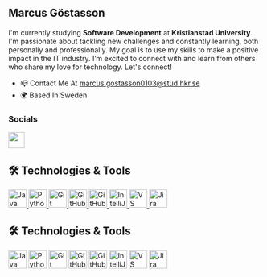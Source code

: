 ## Marcus Göstasson
I'm currently studying **Software Development** at **Kristianstad University**. I'm passionate about tackling new challenges and constantly learning, both personally and professionally. My goal is to use my skills to make a positive impact in the IT industry. I’m excited to connect with and learn from others who share my love for technology. Let's connect!


* 📪  Contact Me At marcus.gostasson0103@stud.hkr.se
* 🌍  Based In Sweden


### Socials
<a href="https://www.linkedin.com/in/marcusgöstasson" target="_blank" rel="noreferrer">
  <picture>
    <source media="(prefers-color-scheme: dark)" srcset="https://raw.githubusercontent.com/danielcranney/readme-generator/main/public/icons/socials/linkedin-dark.svg" />
    <source media="(prefers-color-scheme: light)" srcset="https://raw.githubusercontent.com/danielcranney/readme-generator/main/public/icons/socials/linkedin.svg" />
    <img src="https://raw.githubusercontent.com/danielcranney/readme-generator/main/public/icons/socials/linkedin.svg" width="32" height="32" />
  </picture>
</a>

## 🛠️ Technologies & Tools
<p align="left">
  <a href="https://www.oracle.com/java/" target=" blank" rel="noreferrer">
    <img src="https://raw.githubusercontent.com/danielcranney/readme-generator/main/public/icons/skills/java-colored.svg" width="36" height="36" alt="Java" />
  </a>
  <a href="https://www.python.org/" target=" blank" rel="noreferrer">
    <img src="https://raw.githubusercontent.com/danielcranney/readme-generator/main/public/icons/skills/python-colored.svg" width="36" height="36" alt="Python" />
  </a>
  <a href="https://git-scm.com/" target=" blank" rel="noreferrer">
    <img src="https://cdn.jsdelivr.net/gh/devicons/devicon/icons/git/git-original-wordmark.svg" width="36" height="36" alt="Git" />
  </a>
  <a href="https://www.github.com" target=" blank" rel="noreferrer">
    <img src="https://cdn.jsdelivr.net/gh/devicons/devicon/icons/github/github-original-wordmark.svg" width="36" height="36" alt="GitHub" />
  </a>
  <a href="https://github.com/features/actions" target=" blank" rel="noreferrer">
    <img src="https://avatars.githubusercontent.com/u/44036562?s=200&v=4" width="36" height="36" alt="GitHub Actions" />
  </a>
  <a href="https://www.jetbrains.com/idea/" target=" blank" rel="noreferrer">
    <img src="https://resources.jetbrains.com/storage/products/company/brand/logos/IntelliJ_IDEA_icon.png" width="36" height="36" alt="IntelliJ IDEA" />
  </a>
  <a href="https://code.visualstudio.com/" target=" blank" rel="noreferrer">
    <img src="https://cdn.jsdelivr.net/gh/devicons/devicon/icons/vscode/vscode-original.svg" width="36" height="36" alt="VS Code" />
  </a>
  <a href="https://www.atlassian.com/software/jira" target=" blank" rel="noreferrer">
    <img src="https://cdn.jsdelivr.net/gh/devicons/devicon/icons/jira/jira-original-wordmark.svg" width="36" height="36" alt="Jira" />
  </a>
</p>

## 🛠️ Technologies & Tools
<p align="left">
  <a href="https://www.oracle.com/java/" target="_blank" rel="noreferrer"><img src="https://raw.githubusercontent.com/danielcranney/readme-generator/main/public/icons/skills/java-colored.svg" width="36" height="36" alt="Java" /></a>
  <a href="https://www.python.org/" target="_blank" rel="noreferrer"><img src="https://raw.githubusercontent.com/danielcranney/readme-generator/main/public/icons/skills/python-colored.svg" width="36" height="36" alt="Python" /></a>
  <a href="https://git-scm.com/" target="_blank" rel="noreferrer"><img src="https://cdn.jsdelivr.net/gh/devicons/devicon/icons/git/git-original-wordmark.svg" width="36" height="36" alt="Git" /></a>
  <a href="https://www.github.com" target="_blank" rel="noreferrer"><img src="https://cdn.jsdelivr.net/gh/devicons/devicon/icons/github/github-original-wordmark.svg" width="36" height="36" alt="GitHub" /></a>
  <a href="https://github.com/features/actions" target="_blank" rel="noreferrer"><img src="https://avatars.githubusercontent.com/u/44036562?s=200&v=4" width="36" height="36" alt="GitHub Actions" /></a>
  <a href="https://www.jetbrains.com/idea/" target="_blank" rel="noreferrer"><img src="https://resources.jetbrains.com/storage/products/company/brand/logos/IntelliJ_IDEA_icon.png" width="36" height="36" alt="IntelliJ IDEA" /></a>
  <a href="https://code.visualstudio.com/" target="_blank" rel="noreferrer"><img src="https://cdn.jsdelivr.net/gh/devicons/devicon/icons/vscode/vscode-original.svg" width="36" height="36" alt="VS Code" /></a>
  <a href="https://www.atlassian.com/software/jira" target="_blank" rel="noreferrer"><img src="https://cdn.jsdelivr.net/gh/devicons/devicon/icons/jira/jira-original-wordmark.svg" width="36" height="36" alt="Jira" /></a>
</p>
